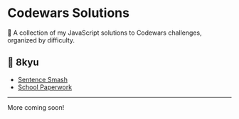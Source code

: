 # Codewars Solutions

🧠 A collection of my JavaScript solutions to Codewars challenges, organized by difficulty.

## 📁 8kyu

- [Sentence Smash](sentence-smash.js)
- [School Paperwork](1-school-paperwork.js)

---

More coming soon!
